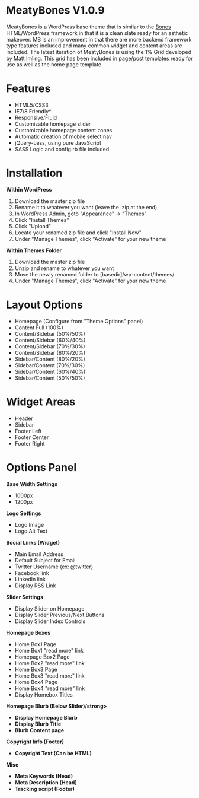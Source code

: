 MeatyBones V1.0.9
=================

MeatyBones is a WordPress base theme that is similar to the <a href="http://themble.com/bones/" target="_blank">Bones</a> HTML/WordPress framework in that it is a clean slate ready for an asthetic makeover. MB is an improvement in that there are more backend framework type features included and many common widget and content areas are included. The latest iteration of MeatyBones is using the 1% Grid developed by <a href="http://onepcssgrid.mattimling.com/" target="_blank">Matt Imling</a>. This grid has been included in page/post templates ready for use as well as the home page template.

Features
========

<ul>
  <li>HTML5/CSS3</li>
  <li>IE7/8 Friendly*</li>
  <li>Responsive/Fluid</li>
  <li>Customizable homepage slider</li>
  <li>Customizable homepage content zones</li>
  <li>Automatic creation of mobile select nav</li>
  <li>jQuery-Less, using pure JavaScript</li>
  <li>SASS Logic and config.rb file included</li>
</ul>

Installation
============

<strong>Within WordPress</strong>
<ol>
<li>Download the master zip file</li>
<li>Rename it to whatever you want (leave the .zip at the end)</li>
<li>In WordPress Admin, goto "Appearance" -> "Themes"</li>
<li>Click "Install Themes"</li>
<li>Click "Upload"</li>
<li>Locate your renamed zip file and click "Install Now"</li>
<li>Under "Manage Themes", click "Activate" for your new theme</li>
</ol>

<strong>Within Themes Folder</strong>
<ol>
<li>Download the master zip file</li>
<li>Unzip and rename to whatever you want</li>
<li>Move the newly renamed folder to [basedir]/wp-content/themes/</li>
<li>Under "Manage Themes", click "Activate" for your new theme</li>
</ol>

Layout Options
==============

<ul>
<li>Homepage (Configure from "Theme Options" panel)</li>
<li>Content Full (100%)</li>
<li>Content/Sidebar (50%/50%)</li>
<li>Content/Sidebar (60%/40%)</li>
<li>Content/Sidebar (70%/30%)</li>
<li>Content/Sidebar (80%/20%)</li>
<li>Sidebar/Content (80%/20%)</li>
<li>Sidebar/Content (70%/30%)</li>
<li>Sidebar/Content (60%/40%)</li>
<li>Sidebar/Content (50%/50%)</li>
</ul>

Widget Areas
============

<ul>
<li>Header</li>
<li>Sidebar</li>
<li>Footer Left</li>
<li>Footer Center</li>
<li>Footer Right</li>
</ul>

Options Panel
=============

<strong>Base Width Settings</strong>
<ul>
<li>1000px</li>
<li>1200px</li>
</ul>

<strong>Logo Settings</strong>
<ul>
<li>Logo Image</li>
<li>Logo Alt Text</li>
</ul>

<strong>Social Links (Widget)</strong>
<ul>
<li>Main Email Address</li>
<li>Default Subject for Email</li>
<li>Twitter Username (ex: @twitter)</li>
<li>Facebook link</li>
<li>LinkedIn link</li>
<li>Display RSS Link</li>
</ul>

<strong>Slider Settings</strong>
<ul>
<li>Display Slider on Homepage</li>
<li>Display Slider Previous/Next Buttons</li>
<li>Display Slider Index Controls</li>
</ul>

<strong>Homepage Boxes</strong>
<ul>
<li>Home Box1 Page</li>
<li>Home Box1 "read more" link</li>
<li>Homepage Box2 Page</li>
<li>Home Box2 "read more" link</li>
<li>Home Box3 Page</li>
<li>Home Box3 "read more" link</li>
<li>Home Box4 Page</li>
<li>Home Box4 "read more" link</li>
<li>Display Homebox Titles</li>
</ul>

<strong>Homepage Blurb (Below Slider)/strong>
<ul>
<li>Display Homepage Blurb</li>
<li>Display Blurb Title</li>
<li>Blurb Content page</li>
</ul>	

<strong>Copyright Info (Footer)</strong>
<ul>
<li>Copyright Text (Can be HTML)</li>
</ul>

<strong>Misc</strong>
<ul>
<li>Meta Keywords (Head)</li>
<li>Meta Description (Head)</li>
<li>Tracking script (Footer)</li>
</ul>